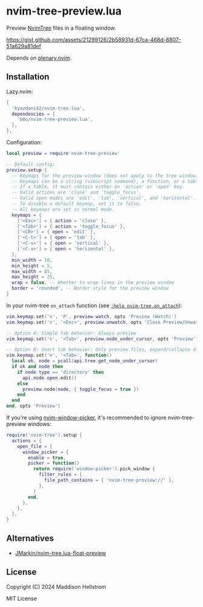 # nvim-tree-preview.lua

Preview [NvimTree](https://github.com/nvim-tree/nvim-tree.lua/) files in a floating window.

https://gist.github.com/assets/21299126/2b58931d-67ca-468d-8807-51a629a81def

Depends on [plenary.nvim](https://github.com/nvim-lua/plenary.nvim).

## Installation

Lazy.nvim:

```lua
{
  'kyazdani42/nvim-tree.lua',
  dependencies = {
    'b0o/nvim-tree-preview.lua',
  },
},
```

Configuration:

```lua
local preview = require'nvim-tree-preview'

-- Default config:
preview.setup {
  -- Keymaps for the preview window (does not apply to the tree window)
  -- Keymaps can be a string (vimscript command), a function, or a table.
  -- If a table, it must contain either an 'action' or 'open' key.
  -- Valid actions are 'close' and 'toggle_focus'.
  -- Valid open modes are 'edit', 'tab', 'vertical', and 'horizontal'.
  -- To disable a default keymap, set it to false.
  -- All keymaps are set in normal mode.
  keymaps = {
    ['<Esc>'] = { action = 'close' },
    ['<Tab>'] = { action = 'toggle_focus' },
    ['<CR>'] = { open = 'edit' },
    ['<C-t>'] = { open = 'tab' },
    ['<C-v>'] = { open = 'vertical' },
    ['<C-x>'] = { open = 'horizontal' },
  },
  min_width = 10,
  min_height = 5,
  max_width = 85,
  max_height = 25,
  wrap = false, -- Whether to wrap lines in the preview window
  border = 'rounded', -- Border style for the preview window
}
```

In your nvim-tree `on_attach` function (see [`:help nvim-tree.on_attach`](https://github.com/nvim-tree/nvim-tree.lua/blob/5a18b9827491aa1aea710bc9b85c6b63ed0dad14/doc/nvim-tree-lua.txt#L644)):

```lua
vim.keymap.set('n', 'P', preview.watch, opts 'Preview (Watch)')
vim.keymap.set('n', '<Esc>', preview.unwatch, opts 'Close Preview/Unwatch')

-- Option A: Simple tab behavior: Always preview
vim.keymap.set('n', '<Tab>', preview.node_under_cursor, opts 'Preview')

-- Option B: Smart tab behavior: Only preview files, expand/collapse directories.
vim.keymap.set('n', '<Tab>', function()
  local ok, node = pcall(api.tree.get_node_under_cursor)
  if ok and node then
    if node.type == 'directory' then
      api.node.open.edit()
    else
      preview.node(node, { toggle_focus = true })
    end
  end
end, opts 'Preview')
```

If you're using [nvim-window-picker](https://github.com/s1n7ax/nvim-window-picker), it's recommended to ignore nvim-tree-preview windows:

```lua
require('nvim-tree').setup {
  actions = {
    open_file = {
      window_picker = {
        enable = true,
        picker = function()
          return require('window-picker').pick_window {
            filter_rules = {
              file_path_contains = { 'nvim-tree-preview://' },
            },
          }
        end,
      },
    },
  },
}
```


## Alternatives

- [JMarkin/nvim-tree.lua-float-preview](https://github.com/JMarkin/nvim-tree.lua-float-preview/)

## License

Copyright (C) 2024 Maddison Hellstrom

MIT License
